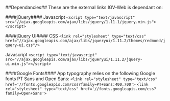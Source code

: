 ##Dependancies##
These are the external links IGV-Web is dependant on:

####jQuery####
Javascript
`<script type="text/javascript" src="//ajax.googleapis.com/ajax/libs/jquery/1.11.1/jquery.min.js"></script>`

####jQuery UI####
CSS
`<link rel="stylesheet" type="text/css" href="//ajax.googleapis.com/ajax/libs/jqueryui/1.11.2/themes/redmond/jquery-ui.css"/>`

Javascript
`<script type="text/javascript" src="//ajax.googleapis.com/ajax/libs/jqueryui/1.11.2/jquery-ui.min.js"></script>`

####Google Fonts####
App typography relies on the following Google fonts PT Sans and Open Sans:
`<link rel="stylesheet" type="text/css" href='//fonts.googleapis.com/css?family=PT+Sans:400,700'>`
 `<link rel="stylesheet" type="text/css" href='//fonts.googleapis.com/css?family=Open+Sans'>`
